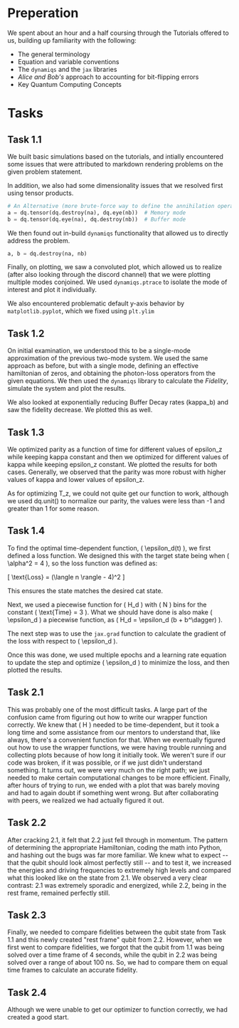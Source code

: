 # Preperation

We spent about an hour and a half coursing through the Tutorials offered to us, building up familiarity with the following:

- The general terminology
- Equation and variable conventions
- The ```dynamiqs``` and the ```jax``` libraries
- *Alice and Bob's* approach to accounting for bit-flipping errors
- Key Quantum Computing Concepts

# Tasks
## Task 1.1

We built basic simulations based on the tutorials, and intially encountered some issues that were attributed to markdown rendering problems on the given problem statement. 

In addition, we also had some dimensionality issues that we resolved first using tensor products. 

```python
# An Alternative (more brute-force way to define the annihilation operators while sharing dimensionality)
a = dq.tensor(dq.destroy(na), dq.eye(nb))  # Memory mode
b = dq.tensor(dq.eye(na), dq.destroy(nb))  # Buffer mode
```

We then found out in-build ```dynamiqs``` functionality that allowed us to directly address the problem. 

```python
a, b = dq.destroy(na, nb)
```

Finally, on plotting, we saw a convoluted plot, which allowed us to realize (after also looking through the discord channel) that we were plotting multiple modes conjoined. We used ```dynamiqs.ptrace``` to isolate the mode of interest and plot it individually.

We also encountered problematic default y-axis behavior by ```matplotlib.pyplot```, which we fixed using ```plt.ylim```

## Task 1.2

On initial examination, we understood this to be a single-mode approximation of the previous two-mode system. We used the same approach as before, but with a single mode, defining an effective hamiltonian of zeros, and obtaining the photon-loss operators from the given equations. We then used the ```dynamiqs``` library to calculate the *Fidelity*, simulate the system and plot the results.

We also looked at exponentially reducing Buffer Decay rates (kappa_b) and saw the fidelity decrease. We plotted this as well.


## Task 1.3
We optimized parity as a function of time for different values of epsilon_z while keeping kappa constant and then we optimized for different values of kappa while keeping epsilon_z constant. We plotted the results for both cases. Generally, we observed that the parity was more robust with higher values of kappa and lower values of epsilon_z.

As for optimizing T_z, we could not quite get our function to work, although we used dq.unit() to normalize our parity, the values were less than -1 and greater than 1 for some reason.


## Task 1.4

To find the optimal time-dependent function, \( \epsilon_d(t) \), we first defined a loss function. We designed this with the target state being when \( \alpha^2 = 4 \), so the loss function was defined as:

\[ \text{Loss} = (\langle n \rangle - 4)^2 \]

This ensures the state matches the desired cat state.

Next, we used a piecewise function for \( H_d \) with \( N \) bins for the constant \( \text{Time} = 3 \). What we should have done is also make \( \epsilon_d \) a piecewise function, as \( H_d = \epsilon_d (b + b^\dagger) \).

The next step was to use the `jax.grad` function to calculate the gradient of the loss with respect to \( \epsilon_d \).

Once this was done, we used multiple epochs and a learning rate equation to update the step and optimize \( \epsilon_d \) to minimize the loss, and then plotted the results.

## Task 2.1

This was probably one of the most difficult tasks. A large part of the confusion came from figuring out how to write our wrapper function correctly. We knew that \( H \) needed to be time-dependent, but it took a long time and some assistance from our mentors to understand that, like always, there's a convenient function for that. When we eventually figured out how to use the wrapper functions, we were having trouble running and collecting plots because of how long it initially took. We weren't sure if our code was broken, if it was possible, or if we just didn't understand something. It turns out, we were very much on the right path; we just needed to make certain computational changes to be more efficient. Finally, after hours of trying to run, we ended with a plot that was barely moving and had to again doubt if something went wrong. But after collaborating with peers, we realized we had actually figured it out.

## Task 2.2

After cracking 2.1, it felt that 2.2 just fell through in momentum. The pattern of determining the appropriate Hamiltonian, coding the math into Python, and hashing out the bugs was far more familiar. We knew what to expect -- that the qubit should look almost perfectly still -- and to test it, we increased the energies and driving frequencies to extremely high levels and compared what this looked like on the state from 2.1. We observed a very clear contrast: 2.1 was extremely sporadic and energized, while 2.2, being in the rest frame, remained perfectly still.

## Task 2.3

Finally, we needed to compare fidelities between the qubit state from Task 1.1 and this newly created "rest frame" qubit from 2.2. However, when we first went to compare fidelities, we forgot that the qubit from 1.1 was being solved over a time frame of 4 seconds, while the qubit in 2.2 was being solved over a range of about 100 ns. So, we had to compare them on equal time frames to calculate an accurate fidelity.

## Task 2.4

Although we were unable to get our optimizer to function correctly, we had created a good start.